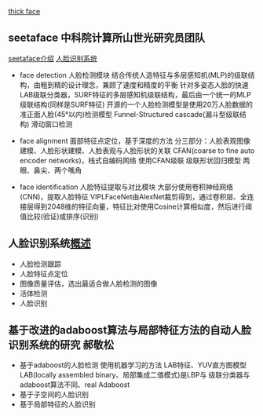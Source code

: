 [thick face](http://www.thinkface.cn/portal.php)


## seetaface 中科院计算所山世光研究员团队
[seetaface介绍](https://zhuanlan.zhihu.com/p/22451474)
[人脸识别系统](http://blog.sina.com.cn/s/blog_6ae1839101012fbb.html)

- face detection 人脸检测模块
    结合传统人造特征与多层感知机(MLP)的级联结构，由粗到精的设计理念，兼顾了速度和精度的平衡
    针对多姿态人脸的快速LAB级联分类器，SURF特征的多层感知机级联结构，最后由一个统一的MLP级联结构(同样是SURF特征)
    开源的一个人脸检测模型是使用20万人脸数据的准正面人脸(45°以内)检测模型
    Funnel-Structured cascade(漏斗型级联结构)
    滑动窗口检测

- face alignment 面部特征点定位，基于深度的方法
    分三部分：人脸表观图像建模、人脸形状建模、人脸表观与人脸形状的关联
    CFAN(coarse to fine auto encoder networks)，栈式自编码网络
    使用CFAN级联
    级联形状回归模型
    两眼、鼻尖、两个嘴角

- face identification 人脸特征提取与对比模块
    大部分使用卷积神经网络(CNN)，提取人脸特征
    VIPLFaceNet由AlexNet裁剪得到，通过卷积层、全连接层得到2048维的特征向量，特征比对使用Cosine计算相似度，然后进行阈值比较(验证)或排序(识别)

## 人脸识别系统[概述](http://blog.sina.com.cn/s/blog_6ae1839101012fbb.html)
- 人脸检测跟踪
- 人脸特征点定位
- 图像质量评估，选出最适合做人脸检测的图像
- 活体检测
- 人脸识别

## 基于改进的adaboost算法与局部特征方法的自动人脸识别系统的研究 郝敬松
- 基于adaboost的人脸检测
    使用机器学习的方法
    LAB特征、YUV直方图模型
    LAB(locally assembled binary、局部集成二值模式)是LBP与
    级联分类器与adaboost算法不同、real Adaboost
- 基于子空间的人脸识别
- 基于局部特征的人脸识别
    